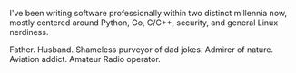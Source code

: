 I've been writing software professionally within two distinct millennia now, mostly centered around Python, Go, C/C++, security, and general Linux nerdiness. 

Father. Husband. Shameless purveyor of dad jokes. Admirer of nature. Aviation addict. Amateur Radio operator.
